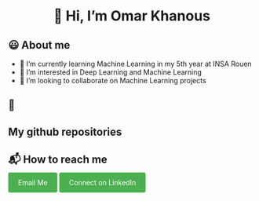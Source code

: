  
<h1 align="center">👋 Hi, I’m Omar Khanous</h1>

<style>
.btn {
  background-color: #4CAF50;
  color: white;
  padding: 12px 20px;
  border-radius: 4px;
  text-decoration: none;
}
</style>

## 😃 About me 
- 🌱 I’m currently learning Machine Learning in my 5th year at INSA Rouen 
- 👀 I’m interested in Deep Learning and Machine Learning
- 💞️ I’m looking to collaborate on Machine Learning projects

## 📌

## My github repositories


## 📬 How to reach me

<a href="mailto:your_email@gmail.com" class="btn">Email Me</a>
<a href="https://www.linkedin.com/in/your_profile" class="btn">Connect on LinkedIn</a>



<!---
Okhanous/Okhanous is a ✨ special ✨ repository because its `README.md` (this file) appears on your GitHub profile.
You can click the Preview link to take a look at your changes.
--->
